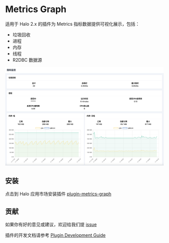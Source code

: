 # Metrics Graph

适用于 Halo 2.x 的插件为 Metrics 指标数据提供可视化展示，包括：
- 垃圾回收
- 进程
- 内存
- 线程
- R2DBC 数据源

![预览](./docs/assets/plugin-metrics-graph-cover.png)

## 安装
点击到 Halo 应用市场安装插件 [plugin-metrics-graph](https://www.halo.run/store/apps/app-ZZvZq)

## 贡献

如果你有好的意见或建议，欢迎给我们提 [issue](https://github.com/guqing/plugin-metrics-graph/issues)

插件的开发文档请参考 [Plugin Development Guide](https://docs.halo.run/developer-guide/plugin/introduction)